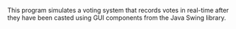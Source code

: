This program simulates a voting system that records votes in real-time after they have been casted using GUI components from the Java Swing library.
